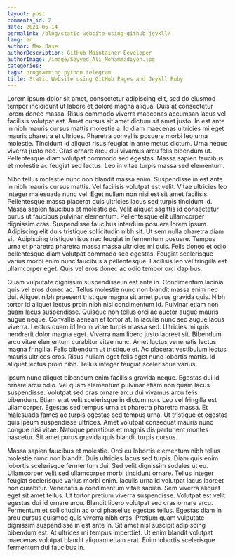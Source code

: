 ```yaml
---
layout: post
comments_id: 2
date: 2021-06-14
permalink: /blog/static-website-using-github-jeykll/
lang: en
author: Max Base
authorDescription: GitHub Maintainer Developer
authorImage: /image/Seyyed_Ali_Mohammadiyeh.jpg
categories: 
tags: programming python telegram
title: Static Website using GitHub Pages and Jeykll Ruby
---
```


Lorem ipsum dolor sit amet, consectetur adipiscing elit, sed do eiusmod tempor incididunt ut labore et dolore magna aliqua. Duis at consectetur lorem donec massa. Risus commodo viverra maecenas accumsan lacus vel facilisis volutpat est. Amet cursus sit amet dictum sit amet justo. In est ante in nibh mauris cursus mattis molestie a. Id diam maecenas ultricies mi eget mauris pharetra et ultrices. Pharetra convallis posuere morbi leo urna molestie. Tincidunt id aliquet risus feugiat in ante metus dictum. Urna neque viverra justo nec. Cras ornare arcu dui vivamus arcu felis bibendum ut. Pellentesque diam volutpat commodo sed egestas. Massa sapien faucibus et molestie ac feugiat sed lectus. Leo in vitae turpis massa sed elementum.

Nibh tellus molestie nunc non blandit massa enim. Suspendisse in est ante in nibh mauris cursus mattis. Vel facilisis volutpat est velit. Vitae ultricies leo integer malesuada nunc vel. Eget nullam non nisi est sit amet facilisis. Pellentesque massa placerat duis ultricies lacus sed turpis tincidunt id. Massa sapien faucibus et molestie ac. Velit aliquet sagittis id consectetur purus ut faucibus pulvinar elementum. Pellentesque elit ullamcorper dignissim cras. Suspendisse faucibus interdum posuere lorem ipsum. Adipiscing elit duis tristique sollicitudin nibh sit. Ut sem nulla pharetra diam sit. Adipiscing tristique risus nec feugiat in fermentum posuere. Tempus urna et pharetra pharetra massa massa ultricies mi quis. Felis donec et odio pellentesque diam volutpat commodo sed egestas. Feugiat scelerisque varius morbi enim nunc faucibus a pellentesque. Facilisis leo vel fringilla est ullamcorper eget. Quis vel eros donec ac odio tempor orci dapibus.

Quam vulputate dignissim suspendisse in est ante in. Condimentum lacinia quis vel eros donec ac. Tellus molestie nunc non blandit massa enim nec dui. Aliquet nibh praesent tristique magna sit amet purus gravida quis. Nibh tortor id aliquet lectus proin nibh nisl condimentum id. Pulvinar etiam non quam lacus suspendisse. Quisque non tellus orci ac auctor augue mauris augue neque. Convallis aenean et tortor at. In iaculis nunc sed augue lacus viverra. Lectus quam id leo in vitae turpis massa sed. Ultricies mi quis hendrerit dolor magna eget. Viverra nam libero justo laoreet sit. Bibendum arcu vitae elementum curabitur vitae nunc. Amet luctus venenatis lectus magna fringilla. Felis bibendum ut tristique et. Ac placerat vestibulum lectus mauris ultrices eros. Risus nullam eget felis eget nunc lobortis mattis. Id aliquet lectus proin nibh. Tellus integer feugiat scelerisque varius.

Ipsum nunc aliquet bibendum enim facilisis gravida neque. Egestas dui id ornare arcu odio. Vel quam elementum pulvinar etiam non quam lacus suspendisse. Volutpat sed cras ornare arcu dui vivamus arcu felis bibendum. Etiam erat velit scelerisque in dictum non. Leo vel fringilla est ullamcorper. Egestas sed tempus urna et pharetra pharetra massa. Et malesuada fames ac turpis egestas sed tempus urna. Ut tristique et egestas quis ipsum suspendisse ultrices. Amet volutpat consequat mauris nunc congue nisi vitae. Natoque penatibus et magnis dis parturient montes nascetur. Sit amet purus gravida quis blandit turpis cursus.

Massa sapien faucibus et molestie. Orci eu lobortis elementum nibh tellus molestie nunc non blandit. Duis ultricies lacus sed turpis. Diam quis enim lobortis scelerisque fermentum dui. Sed velit dignissim sodales ut eu. Ullamcorper velit sed ullamcorper morbi tincidunt ornare. Tellus integer feugiat scelerisque varius morbi enim. Iaculis urna id volutpat lacus laoreet non curabitur. Venenatis a condimentum vitae sapien. Sem viverra aliquet eget sit amet tellus. Ut tortor pretium viverra suspendisse. Volutpat est velit egestas dui id ornare arcu. Blandit libero volutpat sed cras ornare arcu. Fermentum et sollicitudin ac orci phasellus egestas tellus. Egestas diam in arcu cursus euismod quis viverra nibh cras. Pretium quam vulputate dignissim suspendisse in est ante in. Sit amet nisl suscipit adipiscing bibendum est. At ultrices mi tempus imperdiet. Ut enim blandit volutpat maecenas volutpat blandit aliquam etiam erat. Enim lobortis scelerisque fermentum dui faucibus in.

